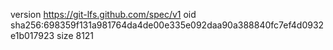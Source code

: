 version https://git-lfs.github.com/spec/v1
oid sha256:698359f131a981764da4de00e335e092daa90a388840fc7ef4d0932e1b017923
size 8121
